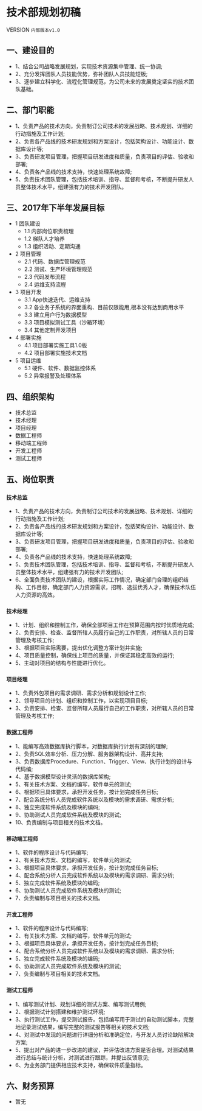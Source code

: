 # 技术部规划初稿

VERSION `内部版本v1.0`

## 一、建设目的

- 1、结合公司战略发展规划，实现技术资源集中管理、统一协调;
- 2、充分发挥团队人员技能优势，弥补团队人员技能短板;
- 3、逐步建立科学化、流程化管理规范，为公司未来的发展奠定坚实的技术团队基础。

## 二、部门职能

- 1、负责产品的技术方向，负责制订公司技术的发展战略、技术规划、详细的行动措施及工作计划;
- 2、负责各产品线的技术研发规划和方案设计，包括架构设计、功能设计、数据库设计等;
- 3、负责研发项目管理，把握项目研发进度和质量，负责项目的评估、验收和部署;
- 4、负责各产品线的技术支持，快速处理系统故障;
- 5、负责技术团队管理，包括技术培训、指导、监督和考核，不断提升研发人员整体技术水平，组建强有力的技术开发团队。

## 三、2017年下半年发展目标

- 1 团队建设
  - 1.1 内部岗位职责梳理
  - 1.2 梯队人才培养
  - 1.3 组织活动、定期沟通
- 2 项目管理
  - 2.1 代码、数据库管理规范
  - 2.2 测试、生产环境管理规范
  - 2.3 代码发布流程
  - 2.4 运维支持流程
- 3 项目开发
  - 3.1 App快速迭代、运维支持
  - 3.2 各业务子系统的界面重构、目前仅限能用,根本没有达到商用水平
  - 3.3 建立用户行为数据模型
  - 3.3 项目模拟测试工具（沙箱环境）
  - 3.4 其他定制开发项目
- 4 部署实施
  - 4.1 项目部署实施工具1.0版
  - 4.2 项目部署实施技术文档
- 5 项目运维
  - 5.1 硬件、软件、数据监控体系
  - 5.2 异常报警及处理体系

## 四、组织架构

- 技术总监
- 技术经理
- 项目经理
- 数据工程师
- 移动端工程师
- 开发工程师
- 测试工程师

## 五、岗位职责

### `技术总监`

- 1、负责产品的技术方向，负责制订公司技术的发展战略、技术规划、详细的行动措施及工作计划;
- 2、负责各产品线的技术研发规划和方案设计，包括架构设计、功能设计、数据库设计等;
- 3、负责研发项目管理，把握项目研发进度和质量，负责项目的评估、验收和部署;
- 4、负责各产品线的技术支持，快速处理系统故障;
- 5、负责技术团队管理，包括技术培训、指导、监督和考核，不断提升研发人员整体技术水平，组建强有力的技术开发团队;
- 6、全面负责技术团队的建设，根据实际工作情况，确定部门合理的组织结构、工作目标，确定部门人力资源需求，招聘、选拔优秀人才，确保技术队伍人力资源的高效。

### `技术经理`

- 1、计划、组织和控制工作，确保全部项目工作在预算范围内按时优质地完成;
- 2、负责安排、检查、监督所辖人员履行自己的工作职责，对所辖人员的日常管理及考核工作;
- 3、根据项目实际需要，提出优化调整方案计划并实施;
- 4、项目质量控制，确保线上项目的质量，并保证其稳定高效的运行;
- 5、主动对项目的结构与性能进行优化。

### `项目经理`

- 1、负责外包项目的需求调研、需求分析和规划设计工作;
- 2、领导项目的计划、组织和控制工作，以实现项目目标;
- 3、负责安排、检查、监督所辖人员履行自己的工作职责，对所辖人员的日常管理及考核工作;

### `数据工程师`

- 1、能编写高效数据库执行脚本，对数据库执行计划有深刻的理解;
- 2、负责SQL效率分析、压力分解、服务器架构设计、高并支持;
- 3、负责数据库Procedure、Function、Trigger、View、执行计划的设计与代码编;
- 4、基于数据模型设计灵活的数据库架构;
- 5、有关技术方案、文档的编写，软件单元的测试;
- 6、根据项目具体要求，承担开发任务，按计划完成任务目标;
- 7、配合系统分析人员完成软件系统以及模块的需求调研、需求分析;
- 8、独立完成软件系统及模块的编码;
- 9、协助测试人员完成软件系统及模块的测试;
- 10、负责编制与项目相关的技术文档。

### `移动端工程师`

- 1、软件的程序设计与代码编写;
- 2、有关技术方案、文档的编写，软件单元的测试;
- 3、根据项目具体要求，承担开发任务，按计划完成任务目标;
- 4、配合系统分析人员完成软件系统以及模块的需求调研、需求分析;
- 5、独立完成软件系统及模块的编码;
- 6、协助测试人员完成软件系统及模块的测试;
- 7、负责编制与项目相关的技术文档。

### `开发工程师`

- 1、软件的程序设计与代码编写;
- 2、有关技术方案、文档的编写，软件单元的测试;
- 3、根据项目具体要求，承担开发任务，按计划完成任务目标;
- 4、配合系统分析人员完成软件系统以及模块的需求调研、需求分析;
- 5、独立完成软件系统及模块的编码;
- 6、协助测试人员完成软件系统及模块的测试;
- 7、负责编制与项目相关的技术文档。

### `测试工程师`

- 1、编写测试计划、规划详细的测试方案、编写测试用例;
- 2、根据测试计划搭建和维护测试环境;
- 3、执行测试工作，提交测试报告。包括编写用于测试的自动测试脚本，完整地记录测试结果，编写完整的测试报告等相关的技术文档;
- 4、对测试中发现的问题进行详细分析和准确定位，与开发人员讨论缺陷解决方案;
- 5、提出对产品的进一步改进的建议，并评估改进方案是否合理。对测试结果进行总结与统计分析，对测试进行跟踪，并提出反馈意见;
- 6、为业务部门提供相应技术支持，确保软件质量指标。

## 六、财务预算

- 暂无

